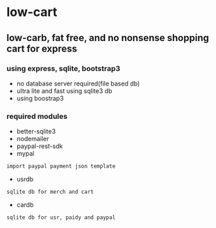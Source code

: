 # low-cart
## low-carb, fat free, and no nonsense shopping cart for express
### using express, sqlite, bootstrap3

- no database server required(file based db)
- ultra lite and fast using sqlite3 db
- using boostrap3


### required modules
- better-sqlite3
- nodemailer
- paypal-rest-sdk
- mypal
```
import paypal payment json template
```
- usrdb
```
sqlite db for merch and cart
```
- cardb
```
sqlite db for usr, paidy and paypal
```

